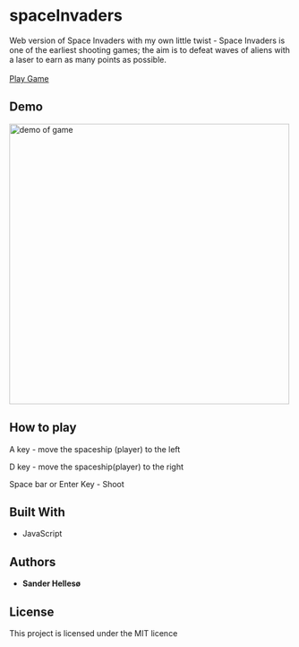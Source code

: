 # spaceInvaders

Web version of Space Invaders with my own little twist - Space Invaders is one of the earliest shooting games; the aim is to defeat waves of aliens with a laser to earn as many points as possible.
<br>
<br>
[Play Game](http://sander-hellesoe-cst-336.herokuapp.com/hw/spaceInvaders/)

## Demo
<img src="https://github.com/sanderhelleso/spaceInvaders/blob/master/demo/spaceInvaders.gif" alt="demo of game" width=500 height=500/>

## How to play
A key - move the spaceship (player) to the left

D key - move the spaceship(player) to the right

Space bar or Enter Key - Shoot


## Built With

* JavaScript

## Authors

* **Sander Hellesø**

## License

This project is licensed under the MIT licence
